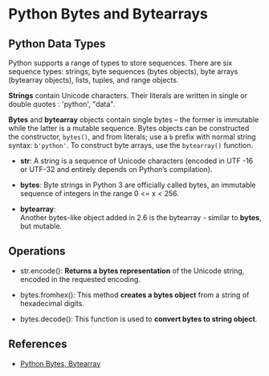 # Python Bytes and Bytearrays

## Python Data Types

Python supports a range of types to store sequences. There are six sequence types: strings, byte sequences (bytes objects), byte arrays (bytearray objects), lists, tuples, and range objects.

**Strings** contain Unicode characters. Their literals are written in single or double quotes : 'python', "data". 

**Bytes** and **bytearray** objects contain single bytes – the former is immutable while the latter is a mutable sequence. Bytes objects can be constructed the constructor, `bytes()`, and from literals; use a `b` prefix with normal string syntax: `b'python'`. 
To construct byte arrays, use the `bytearray()` function.


* **str**:
    A string is a sequence of Unicode characters (encoded in UTF -16 or UTF-32 and entirely depends on Python’s compilation).

* **bytes**:
    Byte strings in Python 3 are officially called bytes, an immutable sequence of integers in the range 0 <= x < 256.

* **bytearray**:     
    Another bytes-like object added in 2.6 is the bytearray - similar to **bytes**, but mutable.   


## Operations

* str.encode(): **Returns a bytes representation** of the Unicode string, encoded in the requested encoding.

* bytes.fromhex(): This method **creates a bytes object** from a string of hexadecimal digits.

* bytes.decode(): This function is used to **convert bytes to string object**.

## References

* [Python Bytes, Bytearray](https://www.w3resource.com/python/python-bytes.php)